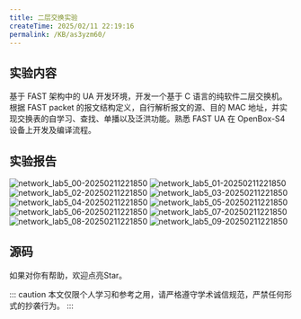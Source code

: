```yaml
---
title: 二层交换实验
createTime: 2025/02/11 22:19:16
permalink: /KB/as3yzm60/
---
```

## 实验内容
基于 FAST 架构中的 UA 开发环境，开发一个基于 C 语言的纯软件二层交换机。根据 FAST packet 的报文结构定义，自行解析报文的源、目的 MAC 地址，并实现交换表的自学习、查找、单播以及泛洪功能。熟悉 FAST UA 在 OpenBox-S4 设备上开发及编译流程。

## 实验报告
![network_lab5_00-20250211221850](https://laneljc-1321736255.cos.ap-nanjing.myqcloud.com/pic/network_lab5_00-20250211221850.png)
![network_lab5_01-20250211221850](https://laneljc-1321736255.cos.ap-nanjing.myqcloud.com/pic/network_lab5_01-20250211221850.png)
![network_lab5_02-20250211221850](https://laneljc-1321736255.cos.ap-nanjing.myqcloud.com/pic/network_lab5_02-20250211221850.png)
![network_lab5_03-20250211221850](https://laneljc-1321736255.cos.ap-nanjing.myqcloud.com/pic/network_lab5_03-20250211221850.png)
![network_lab5_04-20250211221850](https://laneljc-1321736255.cos.ap-nanjing.myqcloud.com/pic/network_lab5_04-20250211221850.png)
![network_lab5_05-20250211221850](https://laneljc-1321736255.cos.ap-nanjing.myqcloud.com/pic/network_lab5_05-20250211221850.png)
![network_lab5_06-20250211221850](https://laneljc-1321736255.cos.ap-nanjing.myqcloud.com/pic/network_lab5_06-20250211221850.png)
![network_lab5_07-20250211221850](https://laneljc-1321736255.cos.ap-nanjing.myqcloud.com/pic/network_lab5_07-20250211221850.png)
![network_lab5_08-20250211221850](https://laneljc-1321736255.cos.ap-nanjing.myqcloud.com/pic/network_lab5_08-20250211221850.png)
![network_lab5_09-20250211221850](https://laneljc-1321736255.cos.ap-nanjing.myqcloud.com/pic/network_lab5_09-20250211221850.png)

## 源码
如果对你有帮助，欢迎点亮Star。
<RepoCard repo="Lane0218/l2switch" />

::: caution
本文仅限个人学习和参考之用，请严格遵守学术诚信规范，严禁任何形式的抄袭行为。
:::